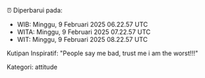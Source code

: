 ⏰ Diperbarui pada:
- WIB: Minggu, 9 Februari 2025 06.22.57 UTC
- WITA: Minggu, 9 Februari 2025 07.22.57 UTC
- WIT: Minggu, 9 Februari 2025 08.22.57 UTC

Kutipan Inspiratif:
"People say me bad, trust me i am the worst!!!"


Kategori: attitude

